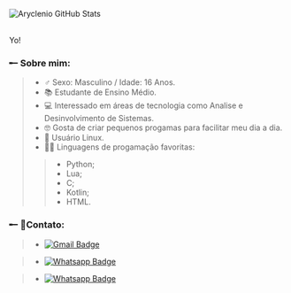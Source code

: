 ![Aryclenio GitHub Stats](https://github-readme-stats.vercel.app/api?username=Lokarin&show_icons=true&theme=tokyonight)

<br>
Yo! 
<h3> ╾╴Sobre mim: </h3>

> - ♂ Sexo: Masculino / Idade: 16 Anos.
> - 📚 Estudante de Ensino Médio.
> - 💻 Interessado em áreas de tecnologia como Analise e Desinvolvimento de Sistemas.
> - 🤓 Gosta de criar pequenos progamas para facilitar meu dia a dia.
> - 🐧 Usuário Linux.
> - 👨‍💻 Linguagens de progamação favoritas:
>> - Python;
>> - Lua;
>> - C;
>> - Kotlin;
>> - HTML.


<h3> ╾╴📱Contato: </h3>

> - [![Gmail Badge](https://img.shields.io/badge/gmail-D14836?&style=for-the-badge&logo=gmail&logoColor=white&link=mailto:onukiamaral@gmail.com)](mailto:onukiamaral@gmail.com)

> - [![Whatsapp Badge](https://img.shields.io/badge/WHATSAPP-25D366?&style=for-the-badge&logo=whatsapp&logoColor=white&link=https://api.whatsapp.com/send?phone=5548996203390)](https://api.whatsapp.com/send?phone=5548996203390)
&nbsp;

> - [![Whatsapp Badge](https://img.shields.io/badge/instagram-%23E4405F.svg?&style=for-the-badge&logo=instagram&logoColor=white&link=https://www.instagram.com/henrique_amaral_onuki)](https://www.instagram.com/henrique_amaral_onuki/)

<br>
